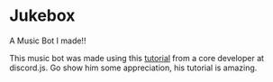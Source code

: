 # Jukebox
A Music Bot I made!!

This music bot was made using this [tutorial](https://www.youtube.com/watch?v=4LmY8VzUTBU&list=PLVzaElkTvlQae8XJ0ujnEgz1GviufNx8h) from a core developer at discord.js. Go show him some appreciation, his tutorial is amazing.
